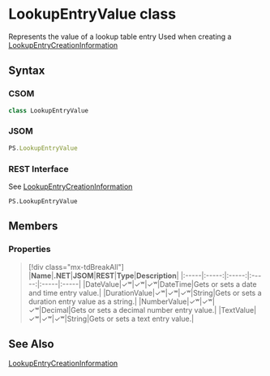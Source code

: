 [comment]: # (Name:LookupEntryValue)
[comment]: # (Name:Microsoft.ProjectServer.LookupEntryValue)
[comment]: # (Type:class)
[comment]: # (Status:Verified)

# <a name="name"></a>LookupEntryValue class

<a name="description"></a>Represents the value of a lookup table entry
Used when creating a [LookupEntryCreationInformation](LookupEntryCreationInformation.md)

## <a name="syntax"></a>Syntax

### CSOM

```cs
class LookupEntryValue 
```
### JSOM

```javascript
PS.LookupEntryValue
```
### REST Interface

See [LookupEntryCreationInformation](LookupEntryCreationInformation.md)
```
PS.LookupEntryValue
```

## <a name="members"></a>Members

### <a name="properties"></a>Properties
> [!div class="mx-tdBreakAll"]
|**Name**|**.NET**|**JSOM**|**REST**|**Type**|**Description**|
|:-----|:-----:|:-----:|:-----:|:-----|:-----|
|<a name="DateValue"></a>DateValue|&#x2713;&#x02B7;|&#x2713;&#x02B7;|&#x2713;&#x02B7;|DateTime|Gets or sets a date and time entry value.|
|<a name="DurationValue"></a>DurationValue|&#x2713;&#x02B7;|&#x2713;&#x02B7;|&#x2713;&#x02B7;|String|Gets or sets a duration entry value as a string.|
|<a name="NumberValue"></a>NumberValue|&#x2713;&#x02B7;|&#x2713;&#x02B7;|&#x2713;&#x02B7;|Decimal|Gets or sets a decimal number entry value.|
|<a name="TextValue"></a>TextValue|&#x2713;&#x02B7;|&#x2713;&#x02B7;|&#x2713;&#x02B7;|String|Gets or sets a text entry value.|

## <a name="seeAlso"></a>See Also

[LookupEntryCreationInformation](LookupEntryCreationInformation.md)<br/>
